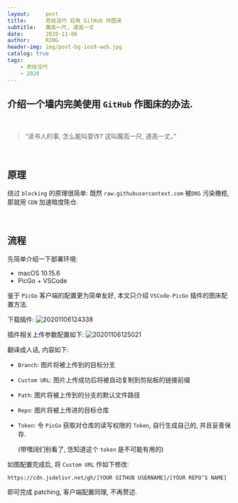 ```yaml
---
layout:     post
title:      奇技淫巧 启用 GitHub 作图床
subtitle:   魔高一尺, 道高一丈
date:       2020-11-06
author:     R1NG
header-img: img/post-bg-ios9-web.jpg
catalog: true
tags:
    - 奇技淫巧
    - 2020
---
```


## 介绍一个墙内完美使用 `GitHub` 作图床的办法.

<br>

> “读书人的事, 怎么能叫耍诈? 这叫魔高一尺, 道高一丈。”

<br>

## 原理
绕过 `blocking` 的原理很简单: 既然 `raw.githubusercontext.com` 被`DNS` 污染橄榄, 那就用 `CDN` 加速暗度陈仓. 

<br>

## 流程
先简单介绍一下部署环境:
- macOS 10.15.6
- PicGo + VSCode
  
鉴于 `PicGo` 客户端的配置更为简单友好, 本文只介绍 `VSCode-PicGo` 插件的图床配置方法. 

下载插件:
![20201106124338](https://cdn.jsdelivr.net/gh/KirisameMarisaa/KirisameMarisaa.github.io/img/blogpost_images/20201106124338.png)

插件相关上传参数配置如下:
![20201106125021](https://cdn.jsdelivr.net/gh/KirisameMarisaa/KirisameMarisaa.github.io/img/blogpost_images/20201106125021.png)


翻译成人话, 内容如下:
- `Branch`: 图片将被上传到的目标分支
- `Custom URL`: 图片上传成功后将被自动复制到剪贴板的链接前缀
- `Path`: 图片将被上传到的分支的默认文件路径
- `Repo`: 图片将被上传进的目标仓库
- `Token`: 令 `PicGo` 获取对仓库的读写权限的 `Token`, 自行生成自己的, 并且妥善保存.
    
    (带嘿阔们别看了, 恁知道这个 `token` 是不可能有用的)


如图配置完成后, 将 `Custom URL` 作如下修改: 
```
https://cdn.jsdelivr.net/gh/[YOUR GITHUB USERNAME]/[YOUR REPO‘S NAME]
```

即可完成 patching, 客户端配置同理, 不再赘述.